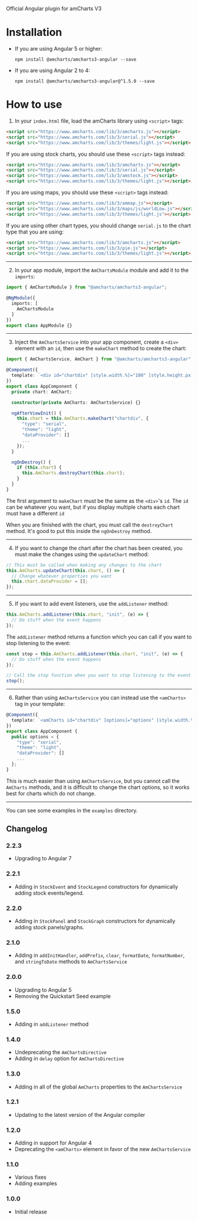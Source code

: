 Official Angular plugin for amCharts V3

Installation
============

* If you are using Angular 5 or higher:

   ```
   npm install @amcharts/amcharts3-angular --save
   ```

* If you are using Angular 2 to 4:

   ```
   npm install @amcharts/amcharts3-angular@^1.5.0 --save
   ```

How to use
==========

1) In your `index.html` file, load the amCharts library using `<script>` tags:

```html
<script src="https://www.amcharts.com/lib/3/amcharts.js"></script>
<script src="https://www.amcharts.com/lib/3/serial.js"></script>
<script src="https://www.amcharts.com/lib/3/themes/light.js"></script>
```

If you are using stock charts, you should use these `<script>` tags instead:

```html
<script src="https://www.amcharts.com/lib/3/amcharts.js"></script>
<script src="https://www.amcharts.com/lib/3/serial.js"></script>
<script src="https://www.amcharts.com/lib/3/amstock.js"></script>
<script src="https://www.amcharts.com/lib/3/themes/light.js"></script>
```

If you are using maps, you should use these `<script>` tags instead:

```html
<script src="https://www.amcharts.com/lib/3/ammap.js"></script>
<script src="https://www.amcharts.com/lib/3/maps/js/worldLow.js"></script>
<script src="https://www.amcharts.com/lib/3/themes/light.js"></script>
```

If you are using other chart types, you should change `serial.js` to the chart type that you are using:

```html
<script src="https://www.amcharts.com/lib/3/amcharts.js"></script>
<script src="https://www.amcharts.com/lib/3/pie.js"></script>
<script src="https://www.amcharts.com/lib/3/themes/light.js"></script>
```

----

2) In your app module, import the `AmChartsModule` module and add it to the `imports`:

```typescript
import { AmChartsModule } from "@amcharts/amcharts3-angular";

@NgModule({
  imports: [
    AmChartsModule
  ]
})
export class AppModule {}
```

----

3) Inject the `AmChartsService` into your app component, create a `<div>` element with an `id`, then use the `makeChart` method to create the chart:

```typescript
import { AmChartsService, AmChart } from "@amcharts/amcharts3-angular";

@Component({
  template: `<div id="chartdiv" [style.width.%]="100" [style.height.px]="500"></div>`
})
export class AppComponent {
  private chart: AmChart;

  constructor(private AmCharts: AmChartsService) {}

  ngAfterViewInit() {
    this.chart = this.AmCharts.makeChart("chartdiv", {
      "type": "serial",
      "theme": "light",
      "dataProvider": []
      ...
    });
  }

  ngOnDestroy() {
    if (this.chart) {
      this.AmCharts.destroyChart(this.chart);
    }
  }
}
```

The first argument to `makeChart` must be the same as the `<div>`'s `id`. The `id` can be whatever you want, but if you display multiple charts each chart must have a different `id`

When you are finished with the chart, you must call the `destroyChart` method. It's good to put this inside the `ngOnDestroy` method.

----

4) If you want to change the chart after the chart has been created, you must make the changes using the `updateChart` method:

```typescript
// This must be called when making any changes to the chart
this.AmCharts.updateChart(this.chart, () => {
  // Change whatever properties you want
  this.chart.dataProvider = [];
});
```

----

5) If you want to add event listeners, use the `addListener` method:

```typescript
this.AmCharts.addListener(this.chart, "init", (e) => {
  // Do stuff when the event happens
});
```

The `addListener` method returns a function which you can call if you want to stop listening to the event:

```typescript
const stop = this.AmCharts.addListener(this.chart, "init", (e) => {
  // Do stuff when the event happens
});

// Call the stop function when you want to stop listening to the event
stop();
```

----

6) Rather than using `AmChartsService` you can instead use the `<amCharts>` tag in your template:

```typescript
@Component({
  template: `<amCharts id="chartdiv" [options]="options" [style.width.%]="100" [style.height.px]="500"></amCharts>`
})
export class AppComponent {
  public options = {
    "type": "serial",
    "theme": "light",
    "dataProvider": []
    ...
  };
}
```

This is much easier than using `AmChartsService`, but you cannot call the `AmCharts` methods, and it is difficult to change the chart options, so it works best for charts which do not change.

----

You can see some examples in the `examples` directory.

## Changelog

### 2.2.3
* Upgrading to Angular 7

### 2.2.1
* Adding in `StockEvent` and `StockLegend` constructors for dynamically adding stock events/legend.

### 2.2.0
* Adding in `StockPanel` and `StockGraph` constructors for dynamically adding stock panels/graphs.

### 2.1.0
* Adding in `addInitHandler`, `addPrefix`, `clear`, `formatDate`, `formatNumber`, and `stringToDate` methods to `AmChartsService`

### 2.0.0
* Upgrading to Angular 5
* Removing the Quickstart Seed example

### 1.5.0
* Adding in `addListener` method

### 1.4.0
* Undeprecating the `AmChartsDirective`
* Adding in `delay` option for `AmChartsDirective`

### 1.3.0
* Adding in all of the global `AmCharts` properties to the `AmChartsService`

### 1.2.1
* Updating to the latest version of the Angular compiler

### 1.2.0
* Adding in support for Angular 4
* Deprecating the `<amCharts>` element in favor of the new `AmChartsService`

### 1.1.0
* Various fixes
* Adding examples

### 1.0.0
* Initial release
